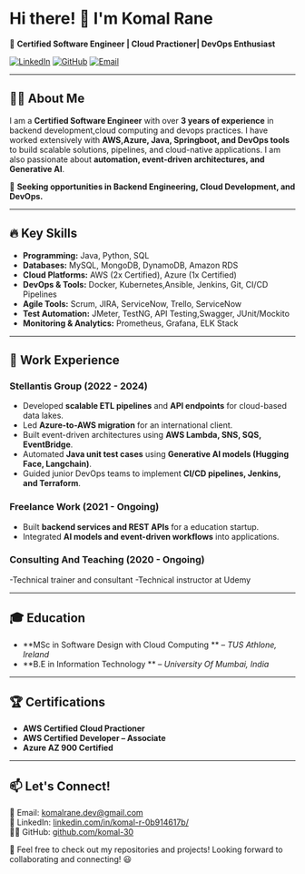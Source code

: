 # Hi there! 👋 I'm Komal Rane

🚀 **Certified Software Engineer | Cloud Practioner| DevOps Enthusiast**

[![LinkedIn](https://img.shields.io/badge/LinkedIn-Profile-blue?logo=linkedin)](https://www.linkedin.com/in/komal-r-0b914617b/) 
[![GitHub](https://img.shields.io/badge/GitHub-Profile-black?logo=github)](https://github.com/komal-30)
[![Email](https://img.shields.io/badge/Email-Contact-red?logo=gmail)](mailto:komalrane.dev@gmail.com)

---

## 👨‍💻 About Me
I am a **Certified Software Engineer** with over **3 years of experience** in backend development,cloud computing and devops practices. I have worked extensively with **AWS,Azure, Java, Springboot, and DevOps tools** to build scalable solutions, pipelines, and cloud-native applications. I am also passionate about **automation, event-driven architectures, and Generative AI**.

🎯 **Seeking opportunities in Backend Engineering, Cloud Development, and DevOps.**

---

## 🔥 Key Skills
- **Programming:** Java, Python, SQL
- **Databases:** MySQL, MongoDB, DynamoDB, Amazon RDS
- **Cloud Platforms:** AWS (2x Certified), Azure (1x Certified)
- **DevOps & Tools:** Docker, Kubernetes,Ansible, Jenkins, Git, CI/CD Pipelines
- **Agile Tools:** Scrum, JIRA, ServiceNow, Trello, ServiceNow 
- **Test Automation:** JMeter, TestNG, API Testing,Swagger, JUnit/Mockito
- **Monitoring & Analytics:** Prometheus, Grafana, ELK Stack 

---

## 📌 Work Experience
### **Stellantis Group** (2022 - 2024)
- Developed **scalable ETL pipelines** and **API endpoints** for cloud-based data lakes.
- Led **Azure-to-AWS migration** for an international client.
- Built event-driven architectures using **AWS Lambda, SNS, SQS, EventBridge**.
- Automated **Java unit test cases** using **Generative AI models (Hugging Face, Langchain)**.
- Guided junior DevOps teams to implement **CI/CD pipelines, Jenkins, and Terraform**.

### **Freelance Work (2021 - Ongoing)**
- Built **backend services and REST APIs** for a education startup.
- Integrated **AI models and event-driven workflows** into applications.

### **Consulting And Teaching (2020 - Ongoing)**
-Technical trainer and consultant 
-Technical instructor at Udemy 

---

## 🎓 Education
- **MSc in Software Design with Cloud Computing ** – *TUS Athlone, Ireland*
- **B.E in Information Technology ** – *University Of Mumbai, India*

---

## 🏆 Certifications
- **AWS Certified Cloud Practioner** 
- **AWS Certified Developer – Associate** 
- **Azure AZ 900 Certified** 

---

## 📫 Let's Connect!
💌 Email: [komalrane.dev@gmail.com](mailto:komalrane.dev@gmail.com)  
🔗 LinkedIn: [linkedin.com/in/komal-r-0b914617b/](https://www.linkedin.com/in/komal-r-0b914617b/)  
👨‍💻 GitHub: [github.com/komal-30](https://github.com/komal-30)  

🚀 Feel free to check out my repositories and projects! Looking forward to collaborating and connecting! 😃
